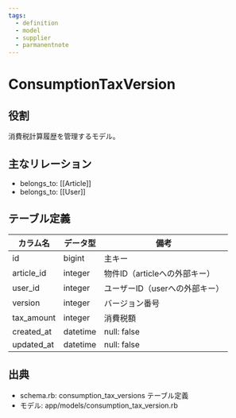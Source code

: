 ```yaml
---
tags:
  - definition
  - model
  - supplier
  - parmanentnote
---
```


# ConsumptionTaxVersion

## 役割
消費税計算履歴を管理するモデル。

## 主なリレーション
- belongs_to: [[Article]]
- belongs_to: [[User]]

## テーブル定義

| カラム名 | データ型 | 備考 |
|---|---|---|
| id | bigint | 主キー |
| article_id | integer | 物件ID（articleへの外部キー） |
| user_id | integer | ユーザーID（userへの外部キー） |
| version | integer | バージョン番号 |
| tax_amount | integer | 消費税額 |
| created_at | datetime | null: false |
| updated_at | datetime | null: false |

## 出典
- schema.rb: consumption_tax_versions テーブル定義
- モデル: app/models/consumption_tax_version.rb 